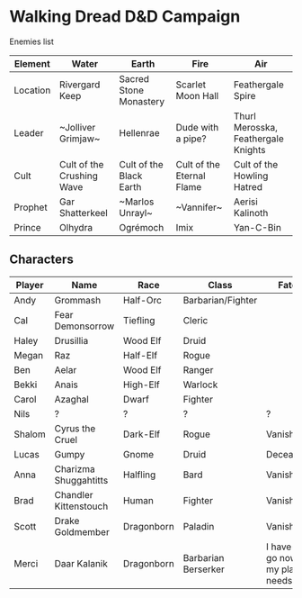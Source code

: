 # Walking Dread D&D Campaign

Enemies list

| Element | Water | Earth | Fire | Air |
| ------- | ----- | ----- | ---- | --- |
|Location |Rivergard Keep |Sacred Stone Monastery |Scarlet Moon Hall |Feathergale Spire |
|Leader |~Jolliver Grimjaw~ |Hellenrae |Dude with a pipe? |Thurl Merosska, Feathergale Knights |
|Cult | Cult of the Crushing Wave |Cult of the Black Earth |Cult of the Eternal Flame |Cult of the Howling Hatred |
|Prophet |Gar Shatterkeel |~Marlos Unrayl~ |~Vannifer~ |Aerisi Kalinoth |
|Prince |Olhydra |Ogrémoch |Imix |Yan-C-Bin |


## Characters

| Player | Name | Race | Class | Fate |
| ------ | ---- | ---- | ----- |------|
| Andy | Grommash | Half-Orc | Barbarian/Fighter |
| Cal | Fear Demonsorrow | Tiefling | Cleric |
| Haley | Drusillia | Wood Elf | Druid |
| Megan | Raz | Half-Elf | Rogue |
| Ben | Aelar | Wood Elf | Ranger |
| Bekki | Anais | High-Elf | Warlock |
| Carol | Azaghal | Dwarf | Fighter |
| Nils | ? | ? | ? | ? |
| Shalom | Cyrus the Cruel | Dark-Elf | Rogue | Vanished |
| Lucas | Gumpy | Gnome | Druid | Deceased | 
| Anna |Charizma Shuggahtitts | Halfling | Bard | Vanished |
| Brad | Chandler Kittenstouch | Human | Fighter | Vanished |
| Scott | Drake Goldmember | Dragonborn | Paladin | Vanished |
| Merci | Daar Kalanik | Dragonborn | Barbarian Berserker | I have to go now, my planet needs me|
